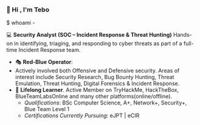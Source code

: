 ### :wave: Hi , I'm Tebo

$ whoami - 

:computer: **Security Analyst (SOC – Incident Response & Threat Hunting)**
Hands-on in identifying, triaging, and responding to cyber threats as part of a full-time Incident Response team.

*  :performing_arts: __Red-Blue Operator__:
  *  Actively involved both Offensive and Defensive security. Areas of interest include Security Research, Bug Bounty Hunting, Threat Emulation, Threat Hunting, Digital Forensics & Incident Response. 
*  :seedling: __Lifelong Learner__. Active Member on TryHackMe, HackTheBox, BlueTeamLabsOnline and many other platforms(online/offline).
    * *Qualifications*: BSc Computer Science, A+, Network+, Security+, Blue Team Level 1
    * *Certifications Currently Pursuing*: eJPT | eCIR

